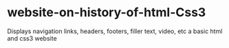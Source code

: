 # website-on-history-of-html-Css3
Displays navigation links, headers, footers, filler text, video, etc a basic html and css3 website
